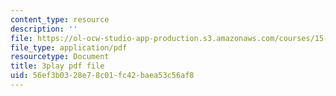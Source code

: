 ```yaml
---
content_type: resource
description: ''
file: https://ol-ocw-studio-app-production.s3.amazonaws.com/courses/15-s12-blockchain-and-money-fall-2018/56ef3b0328e78c01fc42baea53c56af8_-cZPoqnRZq4.pdf
file_type: application/pdf
resourcetype: Document
title: 3play pdf file
uid: 56ef3b03-28e7-8c01-fc42-baea53c56af8
---
```


